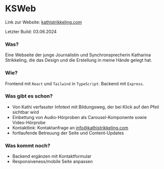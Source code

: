 # KSWeb

Link zur Website: [kathistrikkeling.com](kathistrikkeling.com) 

Letzter Build: 03.06.2024

### Was?
Eine Webseite der junge Journalistin und Synchronsprecherin Katharina Strikkeling, die das Design und die Erstellung in meine Hände gelegt hat.

### Wie?
Frontend mit `React` und `Tailwind` in `TypeScript`. Backend mit `Express`.

### Was gibt es schon?
- Von Kathi verfasster Infotext mit Bildungsweg, der bei Klick auf den Pfeil sichtbar wird
- Einbettung von Audio-Hörproben als Carousel-Komponente sowie Video-Hörprobe
- Kontaktlink: Kontaktanfrage an info@kathistrikkeling.com
- fortlaufende Betreuung der Seite und Content-Updates

### Was kommt noch?
- Backend ergänzen mit Kontaktformular
- Responsiveness/mobile Seite anpassen
